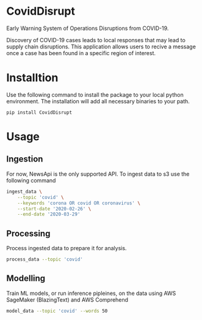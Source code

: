 # CovidDisrupt
Early Warning System of Operations Disruptions from COVID-19.

Discovery of COVID-19 cases leads to local responses that may lead to supply chain disruptions. This application allows users to recive a message once a case has been found in a specific region of interest.

# Installtion
Use the following command to install the package to your local python environment. The installation will add all necessary binaries to your path.

`pip install CovidDisrupt`

# Usage
## Ingestion
For now, NewsApi is the only supported API. To ingest data to s3 use the following command
```bash
ingest_data \
    --topic 'covid' \
    --keywords 'corona OR covid OR coronavirus' \
    --start-date '2020-02-26' \
    --end-date '2020-03-29'
```
## Processing
Process ingested data to prepare it for analysis.
```bash
process_data --topic 'covid'
```
## Modelling
Train ML models, or run inference pipleines, on the data using AWS SageMaker (BlazingText) and AWS Comprehend
```bash
model_data --topic 'covid' --words 50
```

